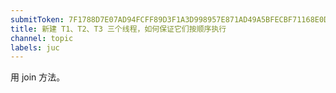 ```yaml
---
submitToken: 7F1788D7E07AD94FCFF89D3F1A3D998957E871AD49A5BFECBF71168E0DCD486F
title: 新建 T1、T2、T3 三个线程，如何保证它们按顺序执行
channel: topic
labels: juc
---
```


用 join 方法。